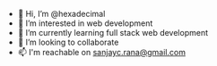 - 👋 Hi, I’m @hexadecimal
- 👀 I’m interested in web development
- 🌱 I’m currently learning full stack web development 
- 💞️ I’m looking to collaborate 
- 📫 I'm reachable on sanjayc.rana@gmail.com

<!---
hexadecim/hexadecim is a ✨ special ✨ repository because its `README.md` (this file) appears on your GitHub profile.
You can click the Preview link to take a look at your changes.
--->
